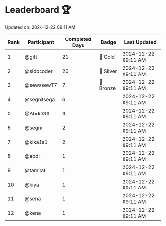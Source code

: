 # Leaderboard 🏆

Updated on: 2024-12-22 09:11 AM

| Rank | Participant       | Completed Days | Badge      | Last Updated         |
|------|-------------------|----------------|------------|----------------------|
| 1    | @gift             | 21             | 🏅 Gold     | 2024-12-22 09:11 AM |
| 2    | @sidocoder        | 20             | 🥈 Silver   | 2024-12-22 09:11 AM |
| 3    | @sewasewT7        | 7              | 🥉 Bronze   | 2024-12-22 09:11 AM |
| 4    | @segnitsega       | 6              |            | 2024-12-22 09:11 AM |
| 5    | @Abdi036          | 3              |            | 2024-12-22 09:11 AM |
| 6    | @segni            | 2              |            | 2024-12-22 09:11 AM |
| 7    | @kika1s1          | 2              |            | 2024-12-22 09:11 AM |
| 8    | @abdi             | 1              |            | 2024-12-22 09:11 AM |
| 9    | @tamirat          | 1              |            | 2024-12-22 09:11 AM |
| 10   | @kiya             | 1              |            | 2024-12-22 09:11 AM |
| 11   | @sena             | 1              |            | 2024-12-22 09:11 AM |
| 12   | @kena             | 1              |            | 2024-12-22 09:11 AM |
